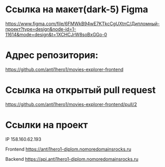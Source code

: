 # Ссылка на макет(dark-5) Figma

https://www.figma.com/file/6FMWkB94wE7KTkcCgUXtnC/Дипломный-проект?type=design&node-id=1-11614&mode=design&t=1XCHCJrW8soBxGGo-0

# Адрес репозитория:
https://github.com/anti1hero1/movies-explorer-frontend

# Ссылка на открытый pull request
https://github.com/anti1hero1/movies-explorer-frontend/pull/2

# Ссылки на проект

IP 158.160.62.193

Frontend https://anti1hero1-diplom.nomoredomainsrocks.ru

Backend https://api.anti1hero1-diplom.nomoredomainsrocks.ru

